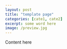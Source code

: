 ```yaml
---
layout: post
title: "template page"
categories: [cate1, cate2]
excerpt: some word here
image: /preview.jpg
---
```

Content here
